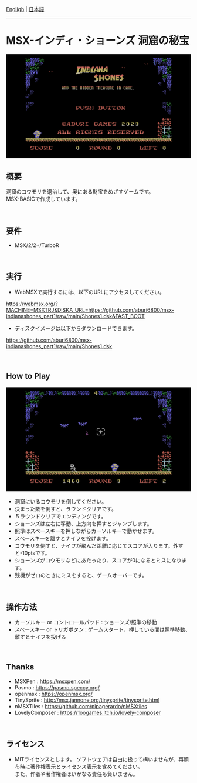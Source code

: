 [Engligh](README.md) | [日本語](README_ja.md)

---
# MSX-インディ・ショーンズ 洞窟の秘宝

<img src="image/01.png">

<br>

## 概要

洞窟のコウモリを退治して、奥にある財宝をめざすゲームです。  
MSX-BASICで作成しています。  

<br>

## 要件

- MSX/2/2+/TurboR

<br>

## 実行

- WebMSXで実行するには、以下のURLにアクセスしてください。

https://webmsx.org/?MACHINE=MSXTRJ&DISKA_URL=https://github.com/aburi6800/msx-indianashones_part1/raw/main/Shones1.dsk&FAST_BOOT

- ディスクイメージは以下からダウンロードできます。

https://github.com/aburi6800/msx-indianashones_part1/raw/main/Shones1.dsk

<br>

## How to Play

<img src="image/02.png">

- 洞窟にいるコウモリを倒してください。
- 決まった数を倒すと、ラウンドクリアです。
- ５ラウンドクリアでエンディングです。
- ショーンズは左右に移動、上方向を押すとジャンプします。
- 照準はスペースキーを押しながらカーソルキーで動かせます。
- スペースキーを離すとナイフを投げます。
- コウモリを倒すと、ナイフが飛んだ距離に応じてスコアが入ります。外すと-10ptsです。
- ショーンズがコウモリなどにあたったり、スコアが0になるとミスになります。
- 残機がゼロのときにミスをすると、ゲームオーバーです。

<br>

## 操作方法

- カーソルキー or コントロールパッド : ショーンズ/照準の移動
- スペースキー or トリガボタン : ゲームスタート、押している間は照準移動、離すとナイフを投げる

<br>

## Thanks

- MSXPen : https://msxpen.com/
- Pasmo : https://pasmo.speccy.org/
- openmsx : https://openmsx.org/
- TinySprite : http://msx.jannone.org/tinysprite/tinysprite.html
- nMSXTiles : https://github.com/pipagerardo/nMSXtiles
- LovelyComposer : https://1oogames.itch.io/lovely-composer

<br>

## ライセンス

- MITライセンスとします。
ソフトウェアは自由に扱って構いませんが、再頒布時に著作権表示とライセンス表示を含めてください。  
また、作者や著作権者はいかなる責任も負いません。  

